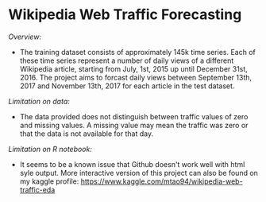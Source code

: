 # Wikipedia Web Traffic Forecasting
_Overview:_ 
+ The training dataset consists of approximately 145k time series. 
Each of these time series represent a number of daily views of a different Wikipedia article, starting from July, 1st, 2015 up until December 31st, 2016.
The project aims to forcast daily views between September 13th, 2017 and November 13th, 2017 for each article in the test dataset.

_Limitation on data:_
+ The data provided does not distinguish between traffic values of zero and missing values. 
A missing value may mean the traffic was zero or that the data is not available for that day.

_Limitation on R notebook:_
+ It seems to be a known issue that Github doesn't work well with html syle output. More interactive version of this project can also be found on my kaggle profile: https://www.kaggle.com/mtao94/wikipedia-web-traffic-eda
